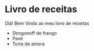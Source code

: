 # Livro de receitas

Olá! Bem Vindo ao meu livro de receitas

- Strogonoff de frango
- Pavê
- Torta de amora
